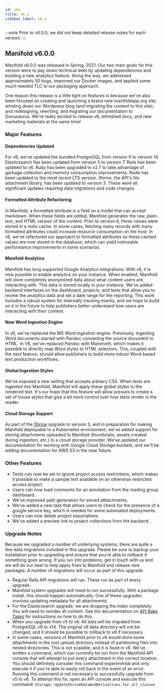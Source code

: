 ```yaml
---
id: v6x
title: v6.x
sidebar_label: v6.x
---
```


:::note
Prior to v6.0.0, we did not keep detailed release notes for each version.
:::

## Manifold v6.0.0

Manifold v6.0.0 was released in Spring, 2021. Our two main goals for this version were to pay down technical debt by updating dependencies and building a new analytics feature. Along the way, we addressed approximately 50 bugs, improved our Docker images, and applied some much needed TLC to our packaging approach.

One reason this release is a little light on features is because we've also been focused on creating and launching a brand new manifoldapp.org site; winding down our Wordpress blog (and migrating the content to this site); and redesigning, rewriting, and migrating our documentation to Docusaurus. We're really excited to release v6, refreshed docs, and new marketing materials at the same time!

### Major Features

#### Dependencies Updated

For v6, we've updated the bundled PostgreSQL from version 9 to version 14. Elasticsearch has been updated from version 5 to version 7. Rails has been updated to v6. Ruby has been upgraded to v2.7 to take advantage of garbage collection and memory consumption improvements. Node has been updated to the most recent LTS version. Shrine, the API's file attachment library, has been updated to version 3. These were all significant updates requiring data migrations and code changes.

#### Formatted Attribute Refactoring

In Manifold, a formatted attribute is a field on a model that can accept markdown. When these fields are edited, Manifold generates the raw, plain-text, and HTML version of the content. Prior to version 6, these values were stored in a redis cache. In some cases, fetching many records with many formatted attributes could increase resource consumption on the host. In v6, we've refactored our approach to formatted attributes so these cached values are now stored in the database, which can yield noticeable performance improvements in some scenarios.

#### Manifold Analytics

Manifold has long supported Google Analytics integrations. With v6, it is now possible to enable analytics on your instance. When enabled, Manifold will store completely anonymized data about what content users are interacting with. This data is stored locally in your instance. We've added backend interfaces on the dashboard, projects, and texts that allow you to review the analytics data and set a date range for the reporting. This work includes a robust system for internally tracking events, and we hope to build on it in the future to help publishers better understand how users are interacting with their content.

#### New Word Ingestion Engine

In v6, we've replaced the MS Word ingestion engine. Previously, ingesting Word documents started with Pandoc converting the source document to HTML. In V6, we've replaced Pandoc with Mammoth, which makes it possible to directly map Word styles to HTML selectors. This, coupled with the next feature, should allow publishers to build more robust Word-based text production workflows.

#### Global Ingestion Styles

We've exposed a new setting that accepts arbitary CSS. When texts are ingested into Manifold, Manifold will apply these global styles to the rendered text. It's our hope that this feature will allow presses to create a set of house styles that give a bit more control over how texts render in the reader.

#### Cloud Storage Support

As part of the [Shrine](https://github.com/shrinerb/shrine) upgrade to version 3, and in preparation for making Manifold deployable to a Kubernetes environment, we've added support for storing attachments uploaded to Manifold (thumbnails, assets created during ingestion, etc.) to a cloud storage provider. We've updated our documentation for working with Google Cloud Storage buckets, and we'll be adding documentation for AWS S3 in the near future.

### Other Features

- Texts can now be set to ignore project access restrictions, which makes it possible to make a sample text available on an otherwise restricted access project.
- Users can now load comments for an annotation from the reading group dashboard.
- We've improved path generation for stored atttachments.
- We've added a new task that allows users to check for the presence of a google service key, which is needed for some automated deployments.
- Users can now delete project exportations.
- We've added a preview link to project collections from the backend.

### Upgrade Notes

Because we upgraded a number of underlying systems, there are quite a few data migrations included in this upgrade. Please be sure to backup your installation prior to upgrading and ensure that you're able to rollback if something goes wrong. If you run into problems, get in touch with us and we will do our best to help apply fixes to Manifold and release new packages. A number of migrations will occur as part of this upgrade:

- Regular Rails API migrations will run. These run as part of every upgrade.
- Manifold system upgrades will need to run successfully. With a package install, this should happen automatically. One of these upgrades involves updating metadata for all attachments.
- For the Elasticsearch upgrade, we are dropping the index completely. You will need to reindex all content. See the documentation on [API Rake Tasks](/manifold-docusaurus/docs/administering/reference/api_rake_tasks) for instructions on how to do this.
- When you upgrade from v5 to v6. All data will be migrated from PostgreSQL v9 to v14. The original v9 data directory will not be changed, and it should be possible to rollback to v9 if necessary.
- In some cases, versions of Manifold prior to v6 would store some attachments in the root upload directory instead of partitioning files into nested directories. This is not scalable, and it is fixed in v6. We've written a command, which can currently be run from the Manifold API console that will attempt to put every attachment in the correct location. You should definitely consider this command experimental and only execute it if you're able to easily roll back in the event of an error. Running this command is not necessary to successfully upgrade from v5 to v6. To attempt this fix, open an API console and execute this command: `Storage::UpdateShrineDataAndDerivatives.for_all_classes`
